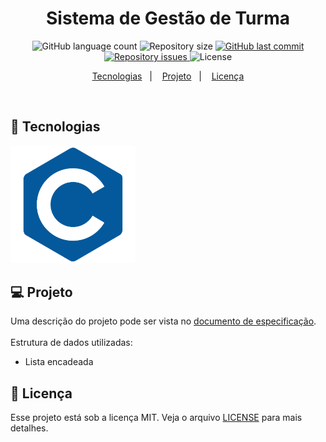 <h1 align="center">
Sistema de Gestão de Turma
</h1>

<p align="center">
  <img alt="GitHub language count" src="https://img.shields.io/github/languages/count/tassiotfc/projeto-estruturadedadosI-ufersa">

  <img alt="Repository size" src="https://img.shields.io/github/repo-size/tassiotfc/projeto-estruturadedadosI-ufersa">

  <a href="https://github.com/tassiotfc/projeto-estruturadedadosI-ufersa/commits/master">
    <img alt="GitHub last commit" src="https://img.shields.io/github/last-commit/tassiotfc/projeto-estruturadedadosI-ufersa">
  </a>

  <a href="https://github.com/tassiotfc/projeto-estruturadedadosI-ufersa/issues">
    <img alt="Repository issues" src="https://img.shields.io/github/issues/tassiotfc/projeto-estruturadedadosI-ufersa">
  </a>

  <img alt="License" src="https://img.shields.io/badge/license-MIT-brightgreen">
</p>

<p align="center">
  <a href="#rocket-tecnologias">Tecnologias</a>&nbsp;&nbsp;&nbsp;|&nbsp;&nbsp;&nbsp;
  <a href="#-projeto">Projeto</a>&nbsp;&nbsp;&nbsp;|&nbsp;&nbsp;&nbsp;
  <a href="#memo-licença">Licença</a>
</p>

<br>

## :rocket: Tecnologias

<img align="leth" src="c-logo.png" width="200px;" />

## 💻 Projeto

Uma descrição do projeto pode ser vista no [documento de especificação](Projeto_2016_1_LAED_I.pdf).
<br>
<br>
Estrutura de dados utilizadas:
- Lista encadeada

## :memo: Licença

Esse projeto está sob a licença MIT. Veja o arquivo [LICENSE](LICENSE.md) para mais detalhes.
